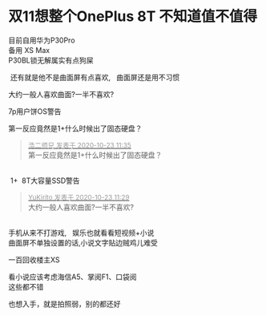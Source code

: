 # 双11想整个OnePlus 8T  不知道值不值得


目前自用华为P30Pro<br />
备用 XS Max<br />
P30BL锁无解属实有点狗屎

<img src="static/image/smiley/default/lol.gif" smilieid="12" border="0" alt="" /> 还有就是他不是曲面屏有点喜欢,&nbsp; &nbsp;曲面屏还是用不习惯

大约一般人喜欢曲面?一半不喜欢?

7p用户<img src="static/image/smiley/default/lol.gif" smilieid="12" border="0" alt="" /><img src="static/image/smiley/default/lol.gif" smilieid="12" border="0" alt="" /><img src="static/image/smiley/default/lol.gif" smilieid="12" border="0" alt="" />饼OS警告<img src="static/image/smiley/default/lol.gif" smilieid="12" border="0" alt="" /><img src="static/image/smiley/default/lol.gif" smilieid="12" border="0" alt="" /><img src="static/image/smiley/default/lol.gif" smilieid="12" border="0" alt="" /><img id="aimg_CQwwa" onclick="zoom(this, this.src, 0, 0, 0)" class="zoom" src="https://cdn.jsdelivr.net/gh/hishis/forum-master/public/images/patch.gif" onmouseover="img_onmouseoverfunc(this)" onload="thumbImg(this)" border="0" alt="" />

第一反应竟然是1+什么时候出了固态硬盘？

<div class="quote"><blockquote><font size="2"><a href="https://www.hostloc.com/forum.php?mod=redirect&amp;goto=findpost&amp;pid=9340228&amp;ptid=757537" target="_blank"><font color="#999999">浩二师兄 发表于 2020-10-23 11:35</font></a></font><br />
第一反应竟然是1+什么时候出了固态硬盘？</blockquote></div><br />
<img src="static/image/smiley/default/lol.gif" smilieid="12" border="0" alt="" /> 1+&nbsp;&nbsp;8T大容量SSD警告

<div class="quote"><blockquote><font size="2"><a href="https://www.hostloc.com/forum.php?mod=redirect&amp;goto=findpost&amp;pid=9340207&amp;ptid=757537" target="_blank"><font color="#999999">YuKirito 发表于 2020-10-23 11:29</font></a></font><br />
大约一般人喜欢曲面?一半不喜欢?</blockquote></div><br />
手机从来不打游戏,&nbsp; &nbsp;娱乐也就看看短视频+小说<br />
曲面屏不单独设置的话,小说文字贴边贼鸡儿难受

一百回收楼主XS

看小说应该考虑海信A5、掌阅F1、口袋阅<br />
这些都不错<img id="aimg_tpljz" onclick="zoom(this, this.src, 0, 0, 0)" class="zoom" src="https://cdn.jsdelivr.net/gh/hishis/forum-master/public/images/patch.gif" onmouseover="img_onmouseoverfunc(this)" onload="thumbImg(this)" border="0" alt="" />

也想入手，就是拍照弱，别的都还好
